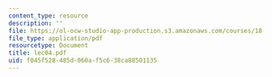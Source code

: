 ```yaml
---
content_type: resource
description: ''
file: https://ol-ocw-studio-app-production.s3.amazonaws.com/courses/18-366-random-walks-and-diffusion-fall-2006/f045f528485d060af5c638ca88501135_lec04.pdf
file_type: application/pdf
resourcetype: Document
title: lec04.pdf
uid: f045f528-485d-060a-f5c6-38ca88501135
---
```

